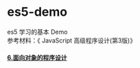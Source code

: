 # es5-demo
es5 学习的基本 Demo <br>
参考材料：《 JavaScript 高级程序设计(第3版)》<br>

#### [6.面向对象的程序设计](6-OO-program/)
